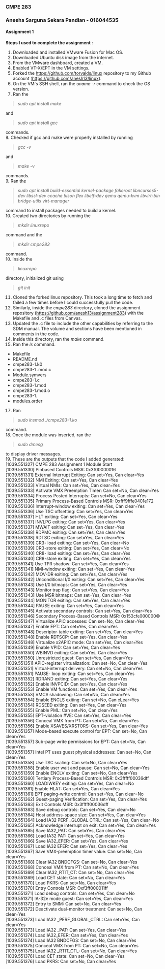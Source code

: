 ### CMPE 283
### Anesha Sarguna Sekara Pandian - 016044535
#### Assignment 1

**Steps I used to complete the assignment :**   
1. Downloaded and installed VMware Fusion for Mac OS.
2. Downloaded Ubuntu disk image from the internet.
3. From the VMware dashboard, created a VM.
4. Enabled VT-X/EPT in the VM settings.
5. Forked the https://github.com/torvalds/linux repository to my Github account (https://github.com/anesh13/linux).  
6. On the VM's SSH shell, ran the *uname -r* command to check the OS version.  
7. Ran the
>*sudo apt install make*

and
>*sudo apt install gcc*

commands.  
8. Checked if gcc and make were properly installed by running
>*gcc -v*

and
>*make -v*

commands.  
9. Ran the
>*sudo apt install build-essential kernel-package fakeroot libncurses5-dev libssl-dev ccache bison flex libelf-dev qemu qemu-kvm libvirt-bin  bridge-utils  virt-manager*  

command to install packages needed to build a kernel.  
10. Created two directories by running the
>*mkdir linuxrepo*  

command and the
>*mkdir cmpe283*  

command.  
10. Inside the
>*linuxrepo*  

directory, initialized git using
>*git init*  

11. Cloned the forked linux repository. This took a long time to fetch and failed a few times before I could successfully pull the code.  
12. Similarly, inside the *cmpe283* directory, cloned the assignment repository (https://github.com/anesh13/assignment283) with the Makefile and .c files from Canvas.  
14. Updated the .c file to include the other capabilities by referring to the SDM manual. The volume and sections have been mentioned in comments in the code.  
15. Inside this directory, ran the *make* command.  
16. Ran the *ls* command.  
  - Makefile
  - README.nd
  - cmpe283-1.k0
  - cmpe283-1 .mod.c
  - Module.symvers
  - cmpe283-1.c
  - cmpe283-1.mod
  - cmpe283-1.mod.o
  - cmpe283-1.
  - modules.order
17. Ran
>*sudo insmod ./cmpe283-1.ko*

command.  
18. Once the module was inserted, ran the
>*sudo dmesg*

to display driver messages.  
19. These are the outputs that the code I added generated:  
[1039.551327] CMPE 283 Assignment 1 Module Start  
[1039.551330] Pinbased Controls MSR: 0x3f00000016  
[1039.551331] External Interrupt Exiting: Can set=Yes, Can clear=Yes  
[1039.551332] NMI Exiting: Can set=Yes, Can clear=Yes  
[1039.551333] Virtual NMIs: Can set=Yes, Can clear=Yes  
[1039.551333] Activate VMX Preemption Timer: Can set=No, Can clear=Yes  
[1039.551334] Process Posted Interrupts: Can set=No, Can clear=Yes  
[1039.551335] Primary Process-Based Controls MSR: Oxfff9fffe0401e172  
[1039.551336] Interrupt-window exiting: Can set=Yes, Can clear=Yes  
[1039.551336] Use TSC offsetting: Can set=Yes, Can clear=Yes  
[1039.551337] HLT exiting: Can set=Yes, Can clear=Yes  
[1039.551337] INVLPG exiting: Can set=Yes, Can clear=Yes  
[1039.551337] MWAIT exiting: Can set=Yes, Can clear=Yes  
[1039.551338] RDPMC exiting: Can set=Yes, Can clear=Yes  
[1039.551338] RDTSC exiting: Can set=Yes, Can clear=Yes  
[1039.551339] CR3- load exiting: Can set=Yes, Can clear=No  
[1039.551339] CR3-store exiting: Can set=Yes, Can clear=No  
[1039.551340] CR8- load exiting: Can set=Yes, Can clear=Yes  
[1039.551340] CR8-store exiting: Can set=Yes, Can clear=Yes  
[1039.551341] Use TPR shadow: Can set=Yes, Can clear=Yes  
[1039.551341] NMI-window exiting: Can set=Yes, Can clear=Yes  
[1039.551342] MOV-DR exiting: Can set=Yes, Can clear=Yes  
[1039.551342] Unconditional I/0 exiting: Can set=Yes, Can clear=Yes  
[1039.551343] Use I/0 bitmaps: Can set=Yes, Can clear=Yes  
[1039.551343] Monitor trap flag: Can set=Yes, Can clear=Yes  
[1039.551343] Use MSR bitmaps: Can set=Yes, Can clear=Yes  
[1039.551344] MONITOR exiting: Can set=Yes, Can clear=Yes  
[1039.551344] PAUSE exiting: Can set=Yes, Can clear=Yes  
[1039.551345] Activate secondary controls: Can set=Yes, Can clear=Yes  
[1039.551346] Secondary Process-Based Controls MSR: 0x153cfe000000©  
[1039.551347] Virtualize APIC accesses: Can set=No, Can clear=Yes  
[1039.551347] Enable EPT: Can set=Yes, Can clear=Yes  
[1039.551348] Descriptor-table exiting: Can set=Yes, Can clear=Yes  
[1039.551348] Enable RDTSCP: Can set=Yes, Can clear=Yes  
[1039.551348] Virtualize x2APIC mode: Can set=Yes, Can clear=Yes  
[1039.551349] Enable VPID: Can set=Yes, Can clear=Yes  
[1039.551350] WBINVD exiting: Can set=Yes, Can clear=Yes  
[1039.551350] Unrestricted guest: Can set=Yes, Can clear=Yes  
[1039.551351] APIC-register virtualization: Can set=No, Can clear=Yes  
[1039.551351] Virtual-interrupt delivery: Can set=No, Can clear=Yes  
[1039.551351] PAUSE- loop exiting: Can set=Yes, Can clear=Yes  
[1039.551352] RDRAND exiting: Can set=Yes, Can clear=Yes  
[1039.551352] Enable INVPCID: Can set=Yes, Can clear=Yes  
[1039.551353] Enable VM functions: Can set=Yes, Can clear=Yes  
[1039.551353] VMCS shadowing: Can set=No, Can clear=Yes  
[1039.551354] Enable ENCLS exiting: Can set=No, Can cLear=Yes  
[1039.551354] RDSEED exiting: Can set=Yes, Can clear=Yes  
[1039.551355] Enable PML: Can set=No, Can clear=Yes  
[1039.551355] EPT-violation #VE: Can set=Yes, Can clear=Yes  
[1039.551356] Conceal VMX from PT: Can set=No, Can clear=Yes  
[1039.551356] Enable XSAVES/XRSTORS: Can set=Yes, Can clear=Yes  
[1039.551357] Mode-based execute control for EPT: Can set=No, Can clear=Yes  
[1039.551357] Sub-page write permissions for EPT: Can set=No, Can clear=Yes  
[1039.551357] Intel PT uses guest physical addresses: Can set=No, Can clear=Yes  
[1039.551358] Use TSC scaling: Can set=No, Can clear=Yes  
[1039.551358] Enable user wait and pause: Can set=No, Can clear=Yes  
[1039.551359] Enable ENCLV exiting: Can set=No, Can clear=Yes  
[1039.551360] Tertiary Process-Based Controls MSR: 0x3fffff00036dff  
[1039.551360] LOADIWKEY exiting: Can set=Yes, Can clear=No  
[1039.551361] Enable HLAT: Can set=Yes, Can clear=Yes  
[1039.551361] EPT paging-write control: Can set=Yes, Can clear=No  
[1039.551362] Guest-paging Verification: Can set=Yes, Can clear=Yes  
[1039.551363] Exit Controls MSR: 0x3fffff00036dff  
[1039.551363] Save debug controls: Can set=Yes, Can clear=No  
[1039.551364] Host address-space size: Can set=Yes, Can clear=Yes  
[1039.551364] Load IA32 PERF _GLOBAL CTRL: Can set=Yes, Can clear=No  
[1039.551365] Acknowledge interrupt on exit: Can set=Yes, Can clear=Yes  
[1039.551365] Save IA32_PAT: Can set=Yes, Can clear=Yes  
[1039.551366] Load IA32 PAT: Can set=Yes, Can clear=Yes  
[1039.551366] Save IA32_EFER: Can set=Yes, Can clear=Yes  
[1039.551367] Load IA32 EFER: Can set=Yes, Can clear=Yes  
[1039.551367] Save VMX-preemption timer value: Can set=No, Can clear=Yes  
[1039.551368] Clear IA32 BNDCFGS: Can set=No, Can clear=Yes  
[1039.551368] Conceal VMX from PT: Can set=No, Can clear=Yes  
[1039.551369] Clear IA32_RTIT_CT: Can set=No, Can clear=Yes  
[1039.551369] Load CET state: Can set=No, Can clear=Yes  
[1039.551370] Load PKRS: Can set=No, Can clear=Yes  
[1039.551370] Entry Controls MSR: Oxf3ff000011ff  
[1039.551371] Load debug controls: Can set=Yes, Can clear=No  
[1039.551371] IA-32e mode guest: Can set=Yes, Can clear=Yes  
[1039.551372] Entry to SMM: Can set=No, Can clear=Yes  
[1039.551372] Deactivate dual-monitor treatment: Can set=No, Can clear=Yes  
[1039.551373] Load IA32 _PERF_GLOBAL_CTRL: Can set=Yes, Can clear=Yes  
[1039.551373] Load IA32 _PAT: Can set=Yes, Can clear=Yes  
[1039.551374] Load IA32_EFER: Can set=Yes, Can clear=Yes  
[1039.551374] Load IA32 BNDCFGS: Can set=No, Can clear=Yes  
[1039.551375] Conceal VMX from PT: Can set=No, Can clear=Yes  
[1039.551375] Load IA32 _RTIT_CTL: Can set=No, Can clear=Yes  
[1039.551376] Load CET state: Can set=No, Can clear=Yes  
[1039.551376] Load PKRS: Can set=No, Can clear=Yes  
